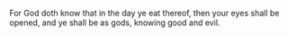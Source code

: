 For God doth know that in the day ye eat thereof, then your eyes shall be opened, and ye shall be as gods, knowing good and evil.
